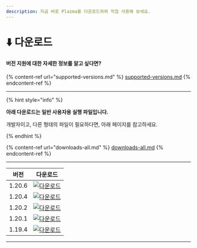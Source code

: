 ```yaml
---
description: 지금 바로 Plazma를 다운로드하여 직접 사용해 보세요.
---
```


# ⬇️ 다운로드

#### 버전 지원에 대한 자세한 정보를 알고 싶다면?

{% content-ref url="supported-versions.md" %}
[supported-versions.md](supported-versions.md)
{% endcontent-ref %}

***

{% hint style="info" %}

**아래 다운로드는 일반 사용자용 실행 파일입니다.**

개발자이고, 다른 형태의 파일이 필요하다면, 아래 페이지를 참고하세요.

{% endhint %}

{% content-ref url="downloads-all.md" %}
[downloads-all.md](downloads-all.md)
{% endcontent-ref %}

***

<table data-view="cards">
    <thead>
        <tr>
            <th>버전</th>
            <th>다운로드</th>
        </tr>
    </thead>
    <tbody>
        <tr>
            <td>1.20.6</td>
            <td><a href="https://dl.plazmamc.org/1.20.6/">
                <img src="https://badge.plazmamc.org/1/다운로드" alt="다운로드">
            </a></td>
        </tr>
        <tr>
            <td>1.20.4</td>
            <td><a href="https://dl.plazmamc.org/1.20.4/">
                <img src="https://badge.plazmamc.org/2/다운로드" alt="다운로드">
            </a></td>
        </tr>
        <tr>
            <td>1.20.2</td>
            <td><a href="https://dl.plazmamc.org/1.20.2/">
                <img src="https://badge.plazmamc.org/6/다운로드" alt="다운로드">
            </a></td>
        </tr>
        <tr>
            <td>1.20.1</td>
            <td><a href="https://dl.plazmamc.org/1.20.1/">
                <img src="https://badge.plazmamc.org/4/다운로드" alt="다운로드">
            </a></td>
        </tr>
        <tr>
            <td>1.19.4</td>
            <td><a href="https://dl.plazmamc.org/1.19.4/">
                <img src="https://badge.plazmamc.org/4/다운로드" alt="다운로드">
            </a></td>
        </tr>
    </tbody>
</table>

***
